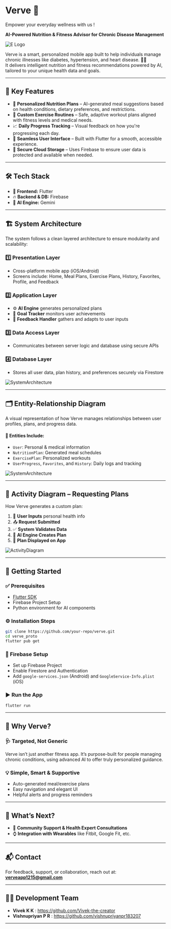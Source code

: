 #  Verve  🥗
Empower your everyday wellness with us !


**AI-Powered Nutrition & Fitness Advisor for Chronic Disease Management**

![E Logo](images/Ettizan_logo_enhanced22.png)

Verve is a smart, personalized mobile app built to help individuals manage chronic illnesses like diabetes, hypertension, and heart disease. 🌿💪  
It delivers intelligent nutrition and fitness recommendations powered by AI, tailored to your unique health data and goals.

---

## 🎯 Key Features
- 🥗 **Personalized Nutrition Plans** – AI-generated meal suggestions based on health conditions, dietary preferences, and restrictions.  
- 🏃 **Custom Exercise Routines** – Safe, adaptive workout plans aligned with fitness levels and medical needs.  
- 📈 **Daily Progress Tracking** – Visual feedback on how you're progressing each day.  
- 📱 **Seamless User Interface** – Built with Flutter for a smooth, accessible experience.  
- 🔐 **Secure Cloud Storage** – Uses Firebase to ensure user data is protected and available when needed.

---

## 🛠️ Tech Stack
- 📲 **Frontend:** Flutter  
- 🔥 **Backend & DB:** Firebase  
- 🤖 **AI Engine:** Gemini  

---

## 🏗️ System Architecture

The system follows a clean layered architecture to ensure modularity and scalability:

### 1️⃣ Presentation Layer  
- Cross-platform mobile app (iOS/Android)  
- Screens include: Home, Meal Plans, Exercise Plans, History, Favorites, Profile, and Feedback  

### 2️⃣ Application Layer  
- ⚙️ **AI Engine** generates personalized plans  
- 🧭 **Goal Tracker** monitors user achievements  
- 💬 **Feedback Handler** gathers and adapts to user inputs  

### 3️⃣ Data Access Layer  
- Communicates between server logic and database using secure APIs  

### 4️⃣ Database Layer  
- Stores all user data, plan history, and preferences securely via Firestore  

![SystemArchitecture](images/diagrams/SystemArchitecture.png)

---

## 🗂️ Entity-Relationship Diagram  

A visual representation of how Verve manages relationships between user profiles, plans, and progress data.

#### 🔹 Entities Include:
- `User`: Personal & medical information  
- `NutritionPlan`: Generated meal schedules  
- `ExercisePlan`: Personalized workouts  
- `UserProgress`, `Favorites`, and `History`: Daily logs and tracking  

![SystemArchitecture](images/diagrams/ERdiagram.png)

---

## 🔄 Activity Diagram – Requesting Plans

How Verve generates a custom plan:

1. 👤 **User Inputs** personal health info  
2. 📤 **Request Submitted**  
3. ✅ **System Validates Data**  
4. 🧠 **AI Engine Creates Plan**  
5. 📲 **Plan Displayed on App**

![ActivityDiagram](images/diagrams/ActivityDiagram.png)

---

## 🚀 Getting Started

### ✅ Prerequisites  
- [Flutter SDK](https://flutter.dev/docs/get-started/install)  
- Firebase Project Setup  
- Python environment for AI components  

### ⚙️ Installation Steps
```bash
git clone https://github.com/your-repo/verve.git
cd verve_proto
flutter pub get
```

### 🔧 Firebase Setup
- Set up Firebase Project  
- Enable Firestore and Authentication  
- Add `google-services.json` (Android) and `GoogleService-Info.plist` (iOS)  

### ▶️ Run the App
```bash
flutter run
```

---

## 📌 Why Verve?

### 🩺 Targeted, Not Generic  
Verve isn’t just another fitness app. It’s purpose-built for people managing chronic conditions, using advanced AI to offer truly personalized guidance.

### 💡 Simple, Smart & Supportive  
- Auto-generated meal/exercise plans  
- Easy navigation and elegant UI  
- Helpful alerts and progress reminders  

---

## 🌱 What’s Next?
- 🤝 **Community Support & Health Expert Consultations**  
- ⌚ **Integration with Wearables** like Fitbit, Google Fit, etc.  

---

## 📬 Contact  
For feedback, support, or collaboration, reach out at: **verveapp1215@gmail.com**

---


## 👨‍💻 Development Team  
- **Vivek K K**          : https://github.com/Vivek-the-creator
- **Vishnupriyan P R**   : https://github.com/vishnupriyanpr183207

---
